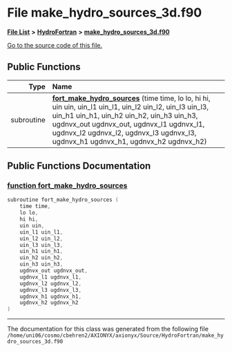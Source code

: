 
# File make\_hydro\_sources\_3d.f90


[**File List**](files.md) **>** [**HydroFortran**](dir_1fab266cd447ad3f3624320661f845f1.md) **>** [**make\_hydro\_sources\_3d.f90**](make__hydro__sources__3d_8f90.md)

[Go to the source code of this file.](make__hydro__sources__3d_8f90_source.md)


















## Public Functions

| Type | Name |
| ---: | :--- |
|  subroutine | [**fort\_make\_hydro\_sources**](make__hydro__sources__3d_8f90.md#function-fort-make-hydro-sources) (time time, lo lo, hi hi, uin uin, uin\_l1 uin\_l1, uin\_l2 uin\_l2, uin\_l3 uin\_l3, uin\_h1 uin\_h1, uin\_h2 uin\_h2, uin\_h3 uin\_h3, ugdnvx\_out ugdnvx\_out, ugdnvx\_l1 ugdnvx\_l1, ugdnvx\_l2 ugdnvx\_l2, ugdnvx\_l3 ugdnvx\_l3, ugdnvx\_h1 ugdnvx\_h1, ugdnvx\_h2 ugdnvx\_h2) <br> |








## Public Functions Documentation


### <a href="#function-fort-make-hydro-sources" id="function-fort-make-hydro-sources">function fort\_make\_hydro\_sources </a>


```cpp
subroutine fort_make_hydro_sources (
    time time,
    lo lo,
    hi hi,
    uin uin,
    uin_l1 uin_l1,
    uin_l2 uin_l2,
    uin_l3 uin_l3,
    uin_h1 uin_h1,
    uin_h2 uin_h2,
    uin_h3 uin_h3,
    ugdnvx_out ugdnvx_out,
    ugdnvx_l1 ugdnvx_l1,
    ugdnvx_l2 ugdnvx_l2,
    ugdnvx_l3 ugdnvx_l3,
    ugdnvx_h1 ugdnvx_h1,
    ugdnvx_h2 ugdnvx_h2
) 
```



------------------------------
The documentation for this class was generated from the following file `/home/uni06/cosmo/cbehren2/AXIONYX/axionyx/Source/HydroFortran/make_hydro_sources_3d.f90`
